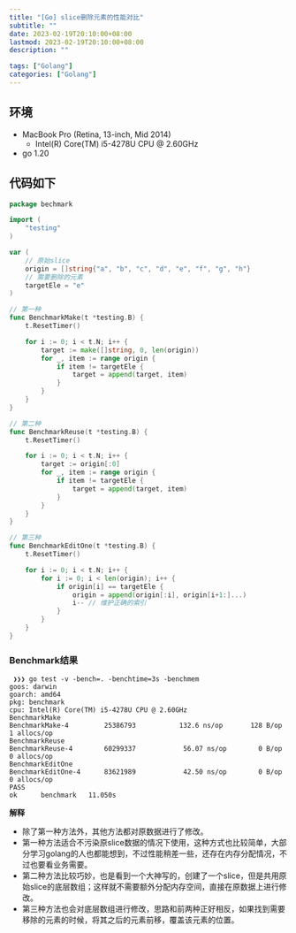 ```yaml
---
title: "[Go] slice删除元素的性能对比"
subtitle: ""
date: 2023-02-19T20:10:00+08:00
lastmod: 2023-02-19T20:10:00+08:00
description: ""

tags: ["Golang"]
categories: ["Golang"]
---
```


## 环境
- MacBook Pro (Retina, 13-inch, Mid 2014)
	- Intel(R) Core(TM) i5-4278U CPU @ 2.60GHz
- go 1.20

## 代码如下

```go
package bechmark

import (
    "testing"
)

var (
    // 原始slice
    origin = []string{"a", "b", "c", "d", "e", "f", "g", "h"}
    // 需要删除的元素
    targetEle = "e"
)

// 第一种
func BenchmarkMake(t *testing.B) {
    t.ResetTimer()

    for i := 0; i < t.N; i++ {
        target := make([]string, 0, len(origin))
        for _, item := range origin {
            if item != targetEle {
                target = append(target, item)
            }
        }
    }
}

// 第二种
func BenchmarkReuse(t *testing.B) {
    t.ResetTimer()

    for i := 0; i < t.N; i++ {
        target := origin[:0]
        for _, item := range origin {
            if item != targetEle {
                target = append(target, item)
            }
        }
    }
}

// 第三种
func BenchmarkEditOne(t *testing.B) {
    t.ResetTimer()

    for i := 0; i < t.N; i++ {
        for i := 0; i < len(origin); i++ {
            if origin[i] == targetEle {
                origin = append(origin[:i], origin[i+1:]...)
                i-- // 维护正确的索引
            }
        }
    }
}
```

### Benchmark结果

```
 ❯❯❯ go test -v -bench=. -benchtime=3s -benchmem
goos: darwin
goarch: amd64
pkg: benchmark
cpu: Intel(R) Core(TM) i5-4278U CPU @ 2.60GHz
BenchmarkMake
BenchmarkMake-4      	25386793	       132.6 ns/op	     128 B/op	       1 allocs/op
BenchmarkReuse
BenchmarkReuse-4     	60299337	        56.07 ns/op	       0 B/op	       0 allocs/op
BenchmarkEditOne
BenchmarkEditOne-4   	83621989	        42.50 ns/op	       0 B/op	       0 allocs/op
PASS
ok  	benchmark	11.050s
```

**解释**
- 除了第一种方法外，其他方法都对原数据进行了修改。
- 第一种方法适合不污染原slice数据的情况下使用，这种方式也比较简单，大部分学习golang的人也都能想到，不过性能稍差一些，还存在内存分配情况，不过也要看业务需要。
- 第二种方法比较巧妙，也是看到一个大神写的，创建了一个slice，但是共用原始slice的底层数组；这样就不需要额外分配内存空间，直接在原数据上进行修改。
- 第三种方法也会对底层数组进行修改，思路和前两种正好相反，如果找到需要移除的元素的时候，将其之后的元素前移，覆盖该元素的位置。

